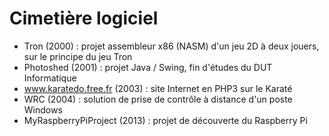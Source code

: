 # Cimetière logiciel

* Tron (2000) : projet assembleur x86 (NASM) d'un jeu 2D à deux jouers, sur le principe du jeu Tron
* Photoshed (2001) : projet Java / Swing, fin d'études du DUT Informatique
* www.karatedo.free.fr (2003) : site Internet en PHP3 sur le Karaté
* WRC (2004) : solution de prise de contrôle à distance d'un poste Windows
* MyRaspberryPiProject (2013) : projet de découverte du Raspberry Pi